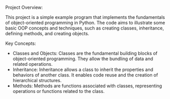 Project Overview:

This project is a simple example program that implements the fundamentals of object-oriented programming in Python. 
The code aims to illustrate some basic OOP concepts and techniques, such as creating classes, inheritance, defining methods, and creating objects.


Key Concepts:

- Classes and Objects: Classes are the fundamental building blocks of object-oriented programming. They allow the bundling of data and related operations.
- Inheritance: Inheritance allows a class to inherit the properties and behaviors of another class. It enables code reuse and the creation of hierarchical structures.
- Methods: Methods are functions associated with classes, representing operations or functions related to the class.
